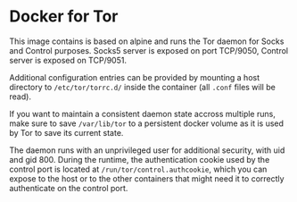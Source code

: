 Docker for Tor
==============

This image contains is based on alpine and runs the Tor daemon for Socks and Control purposes.
Socks5 server is exposed on port TCP/9050, Control server is exposed on TCP/9051.

Additional configuration entries can be provided by mounting a host directory to `/etc/tor/torrc.d/`
inside the container (all `.conf` files will be read).

If you want to maintain a consistent daemon state accross multiple runs, make sure to save
`/var/lib/tor` to a persistent docker volume as it is used by Tor to save its current state.

The daemon runs with an unprivileged user for additional security, with uid and gid 800.
During the runtime, the authentication cookie used by the control port is located at
`/run/tor/control.authcookie`, which you can expose to the host or to the other containers
that might need it to correctly authenticate on the control port.
